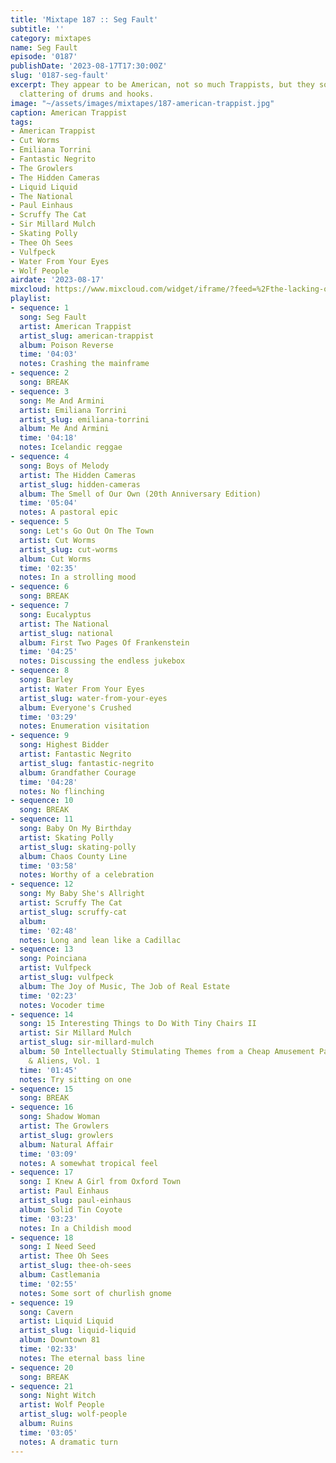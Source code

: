 ```yaml
---
title: 'Mixtape 187 :: Seg Fault'
subtitle: ''
category: mixtapes
name: Seg Fault
episode: '0187'
publishDate: '2023-08-17T17:30:00Z'
slug: '0187-seg-fault'
excerpt: They appear to be American, not so much Trappists, but they sound like a
  clattering of drums and hooks.
image: "~/assets/images/mixtapes/187-american-trappist.jpg"
caption: American Trappist
tags:
- American Trappist
- Cut Worms
- Emiliana Torrini
- Fantastic Negrito
- The Growlers
- The Hidden Cameras
- Liquid Liquid
- The National
- Paul Einhaus
- Scruffy The Cat
- Sir Millard Mulch
- Skating Polly
- Thee Oh Sees
- Vulfpeck
- Water From Your Eyes
- Wolf People
airdate: '2023-08-17'
mixcloud: https://www.mixcloud.com/widget/iframe/?feed=%2Fthe-lacking-org%2Fong2xx-187-seg-fault%2F&hide_artwork=1&hide_cover=1&light=1
playlist:
- sequence: 1
  song: Seg Fault
  artist: American Trappist
  artist_slug: american-trappist
  album: Poison Reverse
  time: '04:03'
  notes: Crashing the mainframe
- sequence: 2
  song: BREAK
- sequence: 3
  song: Me And Armini
  artist: Emiliana Torrini
  artist_slug: emiliana-torrini
  album: Me And Armini
  time: '04:18'
  notes: Icelandic reggae
- sequence: 4
  song: Boys of Melody
  artist: The Hidden Cameras
  artist_slug: hidden-cameras
  album: The Smell of Our Own (20th Anniversary Edition)
  time: '05:04'
  notes: A pastoral epic
- sequence: 5
  song: Let's Go Out On The Town
  artist: Cut Worms
  artist_slug: cut-worms
  album: Cut Worms
  time: '02:35'
  notes: In a strolling mood
- sequence: 6
  song: BREAK
- sequence: 7
  song: Eucalyptus
  artist: The National
  artist_slug: national
  album: First Two Pages Of Frankenstein
  time: '04:25'
  notes: Discussing the endless jukebox
- sequence: 8
  song: Barley
  artist: Water From Your Eyes
  artist_slug: water-from-your-eyes
  album: Everyone's Crushed
  time: '03:29'
  notes: Enumeration visitation
- sequence: 9
  song: Highest Bidder
  artist: Fantastic Negrito
  artist_slug: fantastic-negrito
  album: Grandfather Courage
  time: '04:28'
  notes: No flinching
- sequence: 10
  song: BREAK
- sequence: 11
  song: Baby On My Birthday
  artist: Skating Polly
  artist_slug: skating-polly
  album: Chaos County Line
  time: '03:58'
  notes: Worthy of a celebration
- sequence: 12
  song: My Baby She's Allright
  artist: Scruffy The Cat
  artist_slug: scruffy-cat
  album:
  time: '02:48'
  notes: Long and lean like a Cadillac
- sequence: 13
  song: Poinciana
  artist: Vulfpeck
  artist_slug: vulfpeck
  album: The Joy of Music, The Job of Real Estate
  time: '02:23'
  notes: Vocoder time
- sequence: 14
  song: 15 Interesting Things to Do With Tiny Chairs II
  artist: Sir Millard Mulch
  artist_slug: sir-millard-mulch
  album: 50 Intellectually Stimulating Themes from a Cheap Amusement Park for Robots
    & Aliens, Vol. 1
  time: '01:45'
  notes: Try sitting on one
- sequence: 15
  song: BREAK
- sequence: 16
  song: Shadow Woman
  artist: The Growlers
  artist_slug: growlers
  album: Natural Affair
  time: '03:09'
  notes: A somewhat tropical feel
- sequence: 17
  song: I Knew A Girl from Oxford Town
  artist: Paul Einhaus
  artist_slug: paul-einhaus
  album: Solid Tin Coyote
  time: '03:23'
  notes: In a Childish mood
- sequence: 18
  song: I Need Seed
  artist: Thee Oh Sees
  artist_slug: thee-oh-sees
  album: Castlemania
  time: '02:55'
  notes: Some sort of churlish gnome
- sequence: 19
  song: Cavern
  artist: Liquid Liquid
  artist_slug: liquid-liquid
  album: Downtown 81
  time: '02:33'
  notes: The eternal bass line
- sequence: 20
  song: BREAK
- sequence: 21
  song: Night Witch
  artist: Wolf People
  artist_slug: wolf-people
  album: Ruins
  time: '03:05'
  notes: A dramatic turn
---
```


